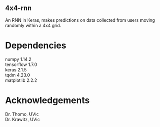 ## 4x4-rnn
An RNN in Keras, makes predictions on data collected from users moving randomly within a 4x4 grid.

# Dependencies
numpy 1.14.2  
tensorflow 1.7.0  
keras 2.1.5  
tqdm 4.23.0  
matplotlib 2.2.2

# Acknowledgements

Dr. Thomo, UVic  
Dr. Krawitz, UVic
